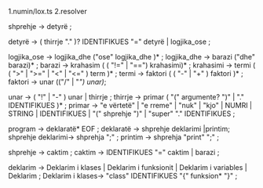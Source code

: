 1.numin/lox.ts
2.resolver 

shprehje → detyrë ;

detyrë → ( thirrje "." )? IDENTIFIKUES "=" detyrë
                | logjika_ose ;

logjika_ose → logjika_dhe ("ose" logjika_dhe )* ;
logjika_dhe → barazi ("dhe" barazi)* ;
barazi → krahasim ( ( "!=" | "==") krahasimi)* ;
krahasimi → termi ( ( ">" | ">=" | "<" | "<=" ) term )* ;
termi → faktori ( ( "-" | "+" ) faktori )* ;
faktori → unar (("/" | "*") unar)*;

unar → ( "!" | "-" ) unar | thirrje ;
thirrje → primar ( "(" argumente? ")" | "." IDENTIFIKUES )* ;
primar → "e vërtetë" | "e rreme" | "nuk" | "kjo"
                | NUMRI | STRING | IDENTIFIKUES | "(" shprehje ")"
                | "super" "." IDENTIFIKUES ;



program → deklaratë* EOF ;
deklaratë → shprehje deklarimi
|printim;
shprehje deklarimi→ shprehja ";" ;
printim → shprehja "print" ";" ;



shprehje → caktim ;
caktim → IDENTIFIKUES "=" caktim | barazi ;


deklarim → Deklarim i klases 
| Deklarim i funksionit
| Deklarim i variables
| Deklarim ;
Deklarim i klases→ "class" IDENTIFIKUES "{" funksion* "}" ;